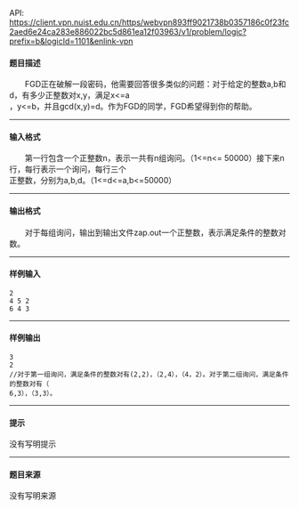 API: https://client.vpn.nuist.edu.cn/https/webvpn893ff9021738b0357186c0f23fc2aed6e24ca283e886022bc5d861ea12f03963/v1/problem/logic?prefix=b&logicId=1101&enlink-vpn

#### 题目描述

　　FGD正在破解一段密码，他需要回答很多类似的问题：对于给定的整数a,b和d，有多少正整数对x,y，满足x<=a  
，y<=b，并且gcd(x,y)=d。作为FGD的同学，FGD希望得到你的帮助。

---

#### 输入格式

　　第一行包含一个正整数n，表示一共有n组询问。（1<=n<= 50000）接下来n行，每行表示一个询问，每行三个  
正整数，分别为a,b,d。（1<=d<=a,b<=50000）

---

#### 输出格式

　　对于每组询问，输出到输出文件zap.out一个正整数，表示满足条件的整数对数。

---

#### 样例输入
```
2
4 5 2
6 4 3
```

---

#### 样例输出
```
3
2
//对于第一组询问，满足条件的整数对有(2,2)，（2,4），（4，2）。对于第二组询问，满足条件的整数对有（
6,3），（3,3）。
```

---

#### 提示

没有写明提示

---

#### 题目来源

没有写明来源